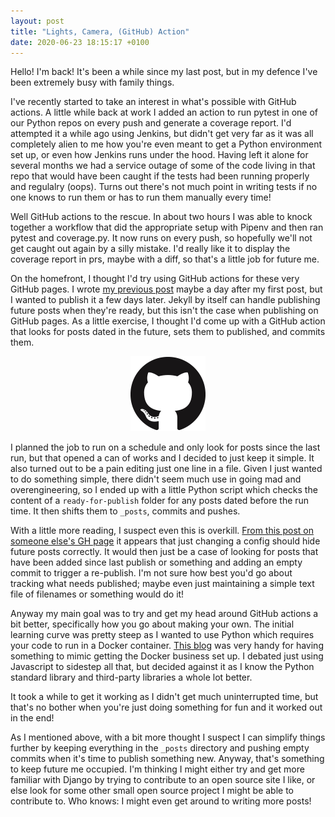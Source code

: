```yaml
---
layout: post
title: "Lights, Camera, (GitHub) Action"
date: 2020-06-23 18:15:17 +0100
---
```


Hello! I'm back! It's been a while since my last post, but in my defence I've been extremely busy with family things.

I've recently started to take an interest in what's possible with GitHub actions.
A little while back at work I added an action to run pytest in one of our Python repos on every push and generate a coverage report.
I'd attempted it a while ago using Jenkins, but didn't get very far as it was all completely alien to me how you're even meant to 
get a Python environment set up, or even how Jenkins runs under the hood. Having left it alone for several months we had a service outage of some 
of the code living in that repo that would have been caught if the tests had been running properly and regulalry (oops). Turns out there's not much 
point in writing tests if no one knows to run them or has to run them manually every time!

Well GitHub actions to the rescue. In about two hours I was able to knock together a workflow that did the appropriate setup with Pipenv and then ran pytest
and coverage.py. It now runs on every push, so hopefully we'll not get caught out again by a silly mistake. I'd really like it to display the coverage report in
prs, maybe with a diff, so that's a little job for future me.

On the homefront, I thought I'd try using GitHub actions for these very GitHub pages.
I wrote [my previous post](https://kieranintehdas.github.io/2020/05/28/patterns-of-effective-teams.html "Patterns Of Effective Teams") maybe a day after my first post, 
but I wanted to publish it a few days later. Jekyll by itself can handle publishing future posts when they're ready, but this isn't the case when publishing on GitHub pages.
As a little exercise, I thought I'd come up with a GitHub action that looks for posts dated in the future, sets them to published, and commits them.

<span style="display:block;text-align:center"> [![GitHub Actions](/assets/GitHub-Mark-120px-plus.png)](https://help.github.com/en/actions)

I planned the job to run on a schedule and only look for posts since the last run, but that opened a can of works and I decided to just keep it simple. It also turned out to be 
a pain editing just one line in a file. Given I just wanted to do something simple, there didn't seem much use in going mad and overengineering, so I ended up with a little 
Python script which checks the content of a `ready-for-publish` folder for any posts dated before the run time. It then shifts them to `_posts`, commits and pushes.

With a little more reading, I suspect even this is overkill. [From this post on someone else's GH page](http://sangsoonam.github.io/2018/12/27/writing-upcoming-posts-in-github-pages.html) 
it appears that just changing a config should hide future posts correctly. It would then just be a case of looking for posts that have been added since last publish or something
and adding an empty commit to trigger a re-publish. I'm not sure how best you'd go about tracking what needs published; maybe even just maintaining a simple text file of filenames
or something would do it!

Anyway my main goal was to try and get my head around GitHub actions a bit better, specifically how you go about making your own. The initial learning curve was pretty steep 
as I wanted to use Python which requires your code to run in a Docker container. [This blog](https://www.jacobtomlinson.co.uk/posts/2019/creating-github-actions-in-python/)
was very handy for having something to mimic getting the Docker business set up. I debated just using Javascript to sidestep all that, but decided against it as I know the Python
standard library and third-party libraries a whole lot better.

It took a while to get it working as I didn't get much uninterrupted time, but that's no bother when you're just doing something for fun and it worked out in the end!

As I mentioned above, with a bit more thought I suspect I can simplify things further by keeping everything in the `_posts` directory and pushing empty commits when it's
time to publish something new. Anyway, that's something to keep future me occupied. I'm thinking I might either try and get more familiar with Django by trying to contribute
to an open source site I like, or else look for some other small open source project I might be able to contribute to. Who knows: I might even get around to writing more posts!
